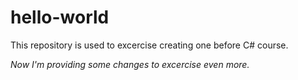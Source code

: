 # hello-world
This repository is used to excercise creating one before C# course.

*Now I'm providing some changes to excercise even more.*
